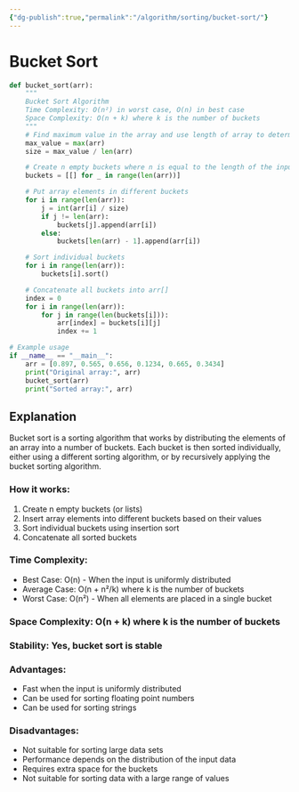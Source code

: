 ```yaml
---
{"dg-publish":true,"permalink":"/algorithm/sorting/bucket-sort/"}
---
```



# Bucket Sort

```python
def bucket_sort(arr):
    """
    Bucket Sort Algorithm
    Time Complexity: O(n²) in worst case, O(n) in best case
    Space Complexity: O(n + k) where k is the number of buckets
    """
    # Find maximum value in the array and use length of array to determine which value in the array goes into which bucket
    max_value = max(arr)
    size = max_value / len(arr)

    # Create n empty buckets where n is equal to the length of the input array
    buckets = [[] for _ in range(len(arr))]

    # Put array elements in different buckets
    for i in range(len(arr)):
        j = int(arr[i] / size)
        if j != len(arr):
            buckets[j].append(arr[i])
        else:
            buckets[len(arr) - 1].append(arr[i])

    # Sort individual buckets
    for i in range(len(arr)):
        buckets[i].sort()

    # Concatenate all buckets into arr[]
    index = 0
    for i in range(len(arr)):
        for j in range(len(buckets[i])):
            arr[index] = buckets[i][j]
            index += 1

# Example usage
if __name__ == "__main__":
    arr = [0.897, 0.565, 0.656, 0.1234, 0.665, 0.3434]
    print("Original array:", arr)
    bucket_sort(arr)
    print("Sorted array:", arr)
```

## Explanation
Bucket sort is a sorting algorithm that works by distributing the elements of an array into a number of buckets. Each bucket is then sorted individually, either using a different sorting algorithm, or by recursively applying the bucket sorting algorithm.

### How it works:
1. Create n empty buckets (or lists)
2. Insert array elements into different buckets based on their values
3. Sort individual buckets using insertion sort
4. Concatenate all sorted buckets

### Time Complexity:
- Best Case: O(n) - When the input is uniformly distributed
- Average Case: O(n + n²/k) where k is the number of buckets
- Worst Case: O(n²) - When all elements are placed in a single bucket

### Space Complexity: O(n + k) where k is the number of buckets

### Stability: Yes, bucket sort is stable

### Advantages:
- Fast when the input is uniformly distributed
- Can be used for sorting floating point numbers
- Can be used for sorting strings

### Disadvantages:
- Not suitable for sorting large data sets
- Performance depends on the distribution of the input data
- Requires extra space for the buckets
- Not suitable for sorting data with a large range of values

